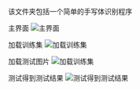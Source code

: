 该文件夹包括一个简单的手写体识别程序

主界面 
![主界面](http://d.pcs.baidu.com/thumbnail/5483faf3f7783448394e7effa43b76c1?fid=3875775130-250528-48792214672205&time=1402452000&sign=FDTAER-DCb740ccc5511e5e8fedcff06b081203-%2BBbXHm%2BE3xLYQBrz18uNNiuCE0M%3D&rt=sh&expires=2h&r=311889149&sharesign=unknown&size=c850_u580&quality=100)

加载训练集
![加载训练集](http://d.pcs.baidu.com/thumbnail/e127078a67ee0d912058f6bbb1e443ee?fid=3875775130-250528-307331179084275&time=1402452000&sign=FDTAER-DCb740ccc5511e5e8fedcff06b081203-bJRgkvfAjKMa8GfbUY%2F6hFeJCeY%3D&rt=sh&expires=2h&r=235270539&sharesign=unknown&size=c850_u580&quality=100)

加载测试图片
![加载训练集](http://d.pcs.baidu.com/thumbnail/bf8268654de2567f36f8b023959c4ed9?fid=3875775130-250528-950821480067858&time=1402452000&sign=FDTAER-DCb740ccc5511e5e8fedcff06b081203-Atil9RNWz91h7q2XoyPN8JztZIA%3D&rt=sh&expires=2h&r=237517896&sharesign=unknown&size=c850_u580&quality=100)

测试得到测试结果
![测试得到测试结果](http://d.pcs.baidu.com/thumbnail/9b3d091399fa60293b443cf825f0daf3?fid=3875775130-250528-493039647124394&time=1402452000&sign=FDTAER-DCb740ccc5511e5e8fedcff06b081203-yVE2Ed8%2Bu9hOKMNfyP%2F3da77A9Q%3D&rt=sh&expires=2h&r=851124991&sharesign=unknown&size=c850_u580&quality=100)
